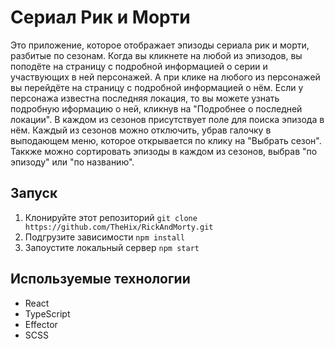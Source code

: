 # Сериал Рик и Морти

Это приложение, которое отображает эпизоды сериала рик и морти, разбитые по сезонам. Когда вы кликнете на любой из эпизодов, вы поподёте на страницу с подробной информацией о серии и участвующих в ней персонажей. А при клике на любого из персонажей вы перейдёте на страницу с подробной информацией о нём. Если у персонажа известна последняя локация, то вы можете узнать подробную иформацию о ней, кликнув на "Подробнее о последней локации". В каждом из сезонов присутствует поле для поиска эпизода в нём. Каждый из сезонов можно отключить, убрав галочку в выподающем меню, которое открывается по клику на "Выбрать сезон". Таккже можно сортировать эпизоды в каждом из сезонов, выбрав "по эпизоду" или "по названию".

## Запуск

1. Клонируйте этот репозиторий
``
git clone https://github.com/TheHix/RickAndMorty.git
``
2. Подгрузите зависимости 
``
npm install
``
3. Запоустите локальный сервер
``
npm start
``

## Используемые технологии
- React
- TypeScript
- Effector
- SCSS
